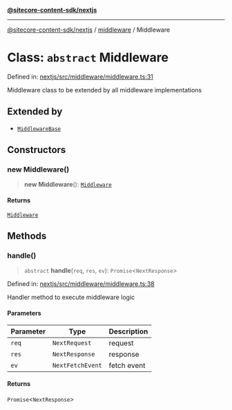 [**@sitecore-content-sdk/nextjs**](../../README.md)

***

[@sitecore-content-sdk/nextjs](../../README.md) / [middleware](../README.md) / Middleware

# Class: `abstract` Middleware

Defined in: [nextjs/src/middleware/middleware.ts:31](https://github.com/Sitecore/xmc-jss-dev/blob/3310bf85cd80a18385c6608a4a61e0c1446ff89e/packages/nextjs/src/middleware/middleware.ts#L31)

Middleware class to be extended by all middleware implementations

## Extended by

- [`MiddlewareBase`](MiddlewareBase.md)

## Constructors

### new Middleware()

> **new Middleware**(): [`Middleware`](Middleware.md)

#### Returns

[`Middleware`](Middleware.md)

## Methods

### handle()

> `abstract` **handle**(`req`, `res`, `ev`): `Promise`\<`NextResponse`\>

Defined in: [nextjs/src/middleware/middleware.ts:38](https://github.com/Sitecore/xmc-jss-dev/blob/3310bf85cd80a18385c6608a4a61e0c1446ff89e/packages/nextjs/src/middleware/middleware.ts#L38)

Handler method to execute middleware logic

#### Parameters

| Parameter | Type | Description |
| ------ | ------ | ------ |
| `req` | `NextRequest` | request |
| `res` | `NextResponse` | response |
| `ev` | `NextFetchEvent` | fetch event |

#### Returns

`Promise`\<`NextResponse`\>
